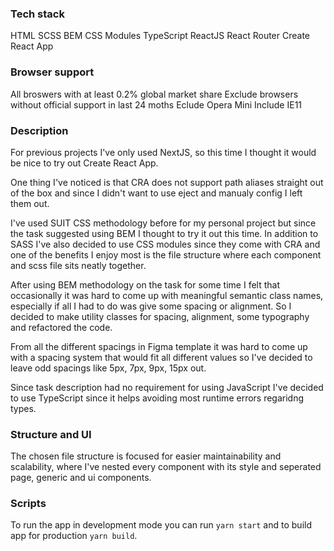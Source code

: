 ### Tech stack

HTML
SCSS
BEM
CSS Modules
TypeScript
ReactJS
React Router
Create React App

### Browser support

All broswers with at least 0.2% global market share
Exclude browsers without official support in last 24 moths
Eclude Opera Mini
Include IE11

### Description

For previous projects I've only used NextJS, so this time I thought it would be nice to try out Create React App.

One thing I've noticed is that CRA does not support path aliases straight out of the box and since I didn't want to use eject and manualy config I left them out.

I've used SUIT CSS methodology before for my personal project but since the task suggested using BEM I thought to try it out this time. In addition to SASS I've also decided to use CSS modules since they come with CRA and one of the benefits I enjoy most is the file structure where each component and scss file sits neatly together.

After using BEM methodology on the task for some time I felt that occasionally it was hard to come up with meaningful semantic class names, especially if all I had to do was give some spacing or alignment. So I decided to make utility classes for spacing, alignment, some typography and refactored the code.

From all the different spacings in Figma template it was hard to come up with a spacing system that would fit all different values so I've decided to leave odd spacings like 5px, 7px, 9px, 15px out.

Since task description had no requirement for using JavaScript I've decided to use TypeScript since it helps avoiding most runtime errors regaridng types.

### Structure and UI

The chosen file structure is focused for easier maintainability and scalability, where I've nested every component with its style and seperated page, generic and ui components.

### Scripts

To run the app in development mode you can run `yarn start` and to build app for production `yarn build`.
